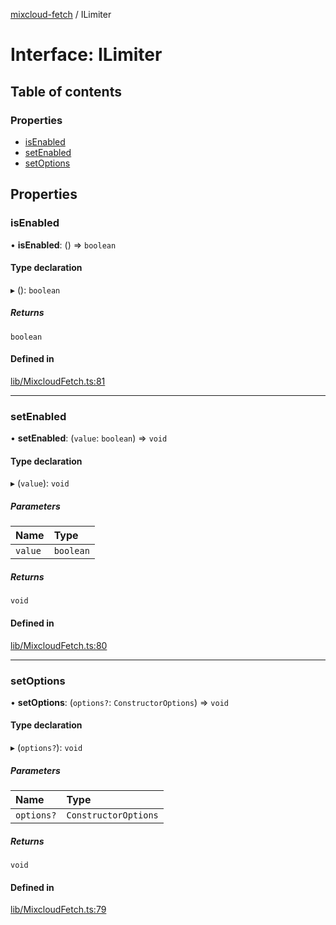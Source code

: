 [mixcloud-fetch](../README.md) / ILimiter

# Interface: ILimiter

## Table of contents

### Properties

- [isEnabled](ILimiter.md#isenabled)
- [setEnabled](ILimiter.md#setenabled)
- [setOptions](ILimiter.md#setoptions)

## Properties

### isEnabled

• **isEnabled**: () => `boolean`

#### Type declaration

▸ (): `boolean`

##### Returns

`boolean`

#### Defined in

[lib/MixcloudFetch.ts:81](https://github.com/patrickkfkan/mixcloud-fetch/blob/f797afa/src/lib/MixcloudFetch.ts#L81)

___

### setEnabled

• **setEnabled**: (`value`: `boolean`) => `void`

#### Type declaration

▸ (`value`): `void`

##### Parameters

| Name | Type |
| :------ | :------ |
| `value` | `boolean` |

##### Returns

`void`

#### Defined in

[lib/MixcloudFetch.ts:80](https://github.com/patrickkfkan/mixcloud-fetch/blob/f797afa/src/lib/MixcloudFetch.ts#L80)

___

### setOptions

• **setOptions**: (`options?`: `ConstructorOptions`) => `void`

#### Type declaration

▸ (`options?`): `void`

##### Parameters

| Name | Type |
| :------ | :------ |
| `options?` | `ConstructorOptions` |

##### Returns

`void`

#### Defined in

[lib/MixcloudFetch.ts:79](https://github.com/patrickkfkan/mixcloud-fetch/blob/f797afa/src/lib/MixcloudFetch.ts#L79)
